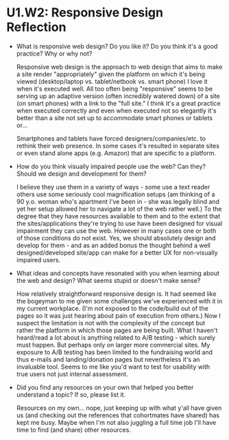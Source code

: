 # U1.W2: Responsive Design Reflection

* What is responsive web design? Do you like it?  Do you think it's a good practice? Why or why not?

	Responsive web design is the approach to web design that aims to make a site render "appropriately" given the platform on which it's being viewed (desktop/laptop vs. tablet/netbook vs. smart phone)  I love it when it's executed well. All too often being "responsive" seems to be serving up an adaptive version (often incredibly watered down) of a site (on smart phones) with a link to the "full site." I think it's a great practice when executed correctly and even when executed not so elegantly it's better than a site not set up to accommodate smart phones or tablets or...

	Smartphones and tablets have forced designers/companies/etc. to rethink their web presence. In some cases it's resulted in separate sites or even stand alone apps (e.g. Amazon) that are specific to a platform.

* How do you think visually impaired people use the web? Can they? Should we design and development for them?

	I believe they use them in a variety of ways - some use a text reader others use some seriously cool magnification setups (am thinking of a 90 y.o. woman who's apartment I've been in - she was legally blind and yet her setup allowed her to navigate a lot of the web rather well.) To the degree that they have resources available to them and to the extent that the sites/applications they're trying to use have been designed for visual impairment they can use the web. However in many cases one or both of those conditions do not exist. Yes, we should absolutely design and develop for them - and as an added bonus the thought behind a well designed/developed site/app can make for a better UX for non-visually impaired users.	

* What ideas and concepts have resonated with you when learning about the web and design? What seems stupid or doesn't make sense?

	How relatively straightforward responsive design is. It had seemed like the bogeyman to me given some challenges we've experienced with it in my current workplace. (I'm not exposed to the code/build out of the pages so it was just hearing about pain of execution from others.) Now I suspect the limitation is not with the complexity of the concept but rather the platform in which those pages are being built. What I haven't heard/read a lot about is anything related to A/B testing - which surely must happen. But perhaps only on larger more commercial sites. My exposure to A/B testing has been limited to the fundraising world and thus e-mails and landing/donation pages but nevertheless it's an invaluable tool. Seems to me like you'd want to test for usability with true users not just internal assessment.

* Did you find any resources on your own that helped you better understand a topic? If so, please list it.

	Resources on my own... nope, just keeping up with what y'all have given us (and checking out the references that cohortmates have shared) has kept me busy. Maybe when I'm not also juggling a full time job I'll have time to find (and share) other resources. 

